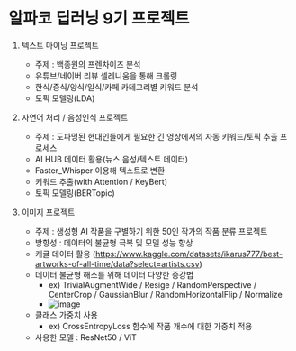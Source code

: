 # 알파코 딥러닝 9기 프로젝트 

1. 텍스트 마이닝 프로젝트
    - 주제 : 백종원의 프렌차이즈 분석
    - 유튜브/네이버 리뷰 셀레니움을 통해 크롤링
    - 한식/중식/양식/일식/카페 카테고리별 키워드 분석
    - 토픽 모델링(LDA)

2. 자연어 처리 / 음성인식 프로젝트
    - 주제 : 도파밍된 현대인들에게 필요한 긴 영상에서의 자동 키워드/토픽 추출 프로세스
    - AI HUB 데이터 활용(뉴스 음성/텍스트 데이터)
    - Faster_Whisper 이용해 텍스트로 변환
    - 키워드 추출(with Attention / KeyBert)
    - 토픽 모델링(BERTopic)

4. 이미지 프로젝트
    - 주제 : 생성형 AI 작품을 구별하기 위한 50인 작가의 작품 분류 프로젝트
    - 방향성 : 데이터의 불균형 극복 및 모델 성능 향상
    - 캐글 데이터 활용 (https://www.kaggle.com/datasets/ikarus777/best-artworks-of-all-time/data?select=artists.csv)
    - 데이터 불균형 해소를 위해 데이터 다양한 증강법 
      - ex) TrivialAugmentWide / Resige / RandomPerspective / CenterCrop / GaussianBlur / RandomHorizontalFlip / Normalize
      - ![image](https://github.com/yoonwanggyu/Alpaco_Project/assets/161268939/638ff65a-4aed-4f52-b6cc-0c493dc2d200)
    - 클래스 가중치 사용
      - ex) CrossEntropyLoss 함수에 작품 개수에 대한 가중치 적용
    - 사용한 모델 : ResNet50 / ViT


 
